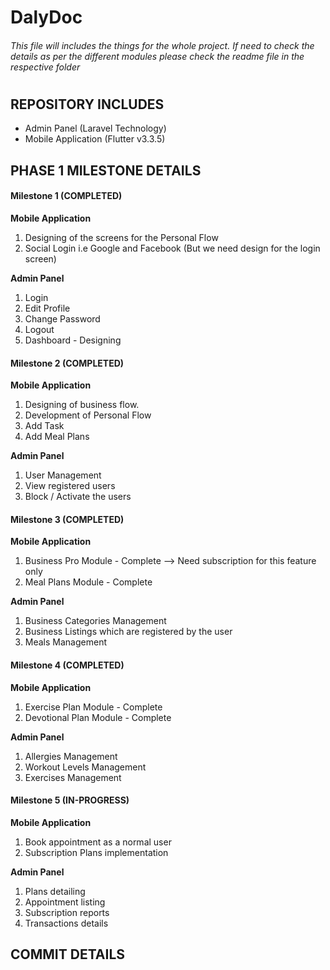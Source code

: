 # DalyDoc

###### This file will includes the things for the whole project. If need to check the details as per the different modules please check the readme file in the respective folder

#

#

## REPOSITORY INCLUDES

-   Admin Panel (Laravel Technology)
-   Mobile Application (Flutter v3.3.5)

## PHASE 1 MILESTONE DETAILS

#### Milestone 1 (COMPLETED)

**Mobile Application**

1. Designing of the screens for the Personal Flow
2. Social Login i.e Google and Facebook (But we need design for the login screen)

**Admin Panel**

1. Login
2. Edit Profile
3. Change Password
4. Logout
5. Dashboard - Designing

#### Milestone 2 (COMPLETED)

**Mobile Application**

1. Designing of business flow.
2. Development of Personal Flow
3. Add Task
4. Add Meal Plans

**Admin Panel**

1. User Management
2. View registered users
3. Block / Activate the users

#### Milestone 3 (COMPLETED)

**Mobile Application**

1. Business Pro Module - Complete --> Need subscription for this feature only
2. Meal Plans Module - Complete

**Admin Panel**

1. Business Categories Management
2. Business Listings which are registered by the user
3. Meals Management

#### Milestone 4 (COMPLETED)

**Mobile Application**

1. Exercise Plan Module - Complete
2. Devotional Plan Module - Complete

**Admin Panel**

1. Allergies Management
2. Workout Levels Management
3. Exercises Management

#### Milestone 5 (IN-PROGRESS)

**Mobile Application**

1. Book appointment as a normal user
2. Subscription Plans implementation

**Admin Panel**

1. Plans detailing
2. Appointment listing
3. Subscription reports
4. Transactions details

## COMMIT DETAILS
